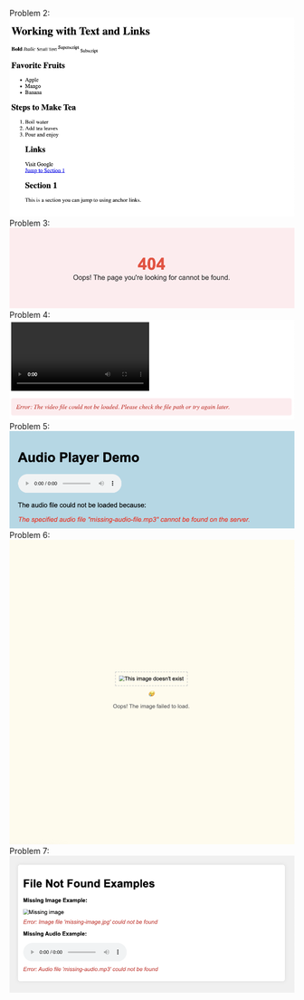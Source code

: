 Problem 2:
![alt text](image.png)
Problem 3:
![alt text](image-1.png)
Problem 4:
![alt text](image-2.png)
Problem 5:
![alt text](image-3.png)
Problem 6:
![alt text](image-4.png)
Problem 7:
![alt text](image-5.png)